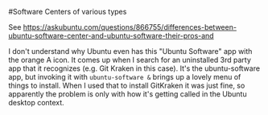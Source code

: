 #Software Centers of various types

See https://askubuntu.com/questions/866755/differences-between-ubuntu-software-center-and-ubuntu-software-their-pros-and

I don't understand why Ubuntu even has this "Ubuntu Software" app with the orange A icon. 
It comes up when I search for an uninstalled 3rd party app that it recognizes (e.g. Git Kraken in this case).
It's the ubuntu-software app, but invoking it with `ubuntu-software &` brings up a lovely menu 
of things to install.
When I used that to install GitKraken it was just fine, so apparently the problem is only with 
how it's getting called in the Ubuntu desktop context.


